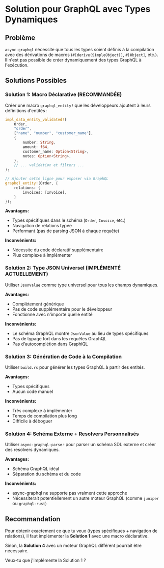 # Solution pour GraphQL avec Types Dynamiques

## Problème

`async-graphql` nécessite que tous les types soient définis à la compilation avec des dérivations de macros (`#[derive(SimpleObject)]`, `#[Object]`, etc.). Il n'est pas possible de créer dynamiquement des types GraphQL à l'exécution.

## Solutions Possibles

### Solution 1: Macro Déclarative (RECOMMANDÉE)
Créer une macro `graphql_entity!` que les développeurs ajoutent à leurs définitions d'entités :

```rust
impl_data_entity_validated!(
    Order,
    "order",
    ["name", "number", "customer_name"],
    {
        number: String,
        amount: f64,
        customer_name: Option<String>,
        notes: Option<String>,
    },
    // ... validation et filters ...
);

// Ajouter cette ligne pour exposer via GraphQL
graphql_entity!(Order, {
    relations: {
        invoices: [Invoice],
    }
});
```

**Avantages:**
- Types spécifiques dans le schéma (`Order`, `Invoice`, etc.)
- Navigation de relations typée
- Performant (pas de parsing JSON à chaque requête)

**Inconvénients:**
- Nécessite du code déclaratif supplémentaire
- Plus complexe à implémenter

### Solution 2: Type JSON Universel (IMPLÉMENTÉ ACTUELLEMENT)
Utiliser `JsonValue` comme type universel pour tous les champs dynamiques.

**Avantages:**
- Complètement générique
- Pas de code supplémentaire pour le développeur
- Fonctionne avec n'importe quelle entité

**Inconvénients:**
- Le schéma GraphQL montre `JsonValue` au lieu de types spécifiques
- Pas de typage fort dans les requêtes GraphQL
- Pas d'autocomplétion dans GraphiQL

### Solution 3: Génération de Code à la Compilation
Utiliser `build.rs` pour générer les types GraphQL à partir des entités.

**Avantages:**
- Types spécifiques
- Aucun code manuel

**Inconvénients:**
- Très complexe à implémenter
- Temps de compilation plus long
- Difficile à déboguer

### Solution 4: Schéma Externe + Resolvers Personnalisés
Utiliser `async-graphql-parser` pour parser un schéma SDL externe et créer des resolvers dynamiques.

**Avantages:**
- Schéma GraphQL idéal
- Séparation du schéma et du code

**Inconvénients:**
- async-graphql ne supporte pas vraiment cette approche
- Nécessiterait potentiellement un autre moteur GraphQL (comme `juniper` ou `graphql-rust`)

## Recommandation

Pour obtenir exactement ce que tu veux (types spécifiques + navigation de relations), il faut implémenter la **Solution 1** avec une macro déclarative.

Sinon, la **Solution 4** avec un moteur GraphQL différent pourrait être nécessaire.

Veux-tu que j'implémente la Solution 1 ?

